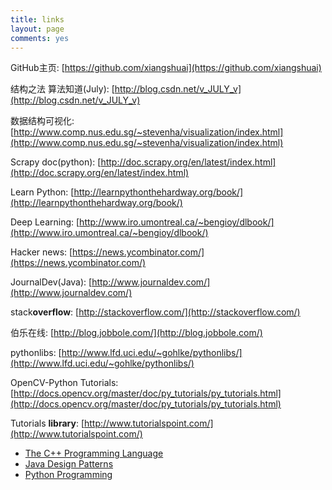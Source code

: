 ```yaml
---
title: links
layout: page
comments: yes
---
```


GitHub主页: [https://github.com/xiangshuai](https://github.com/xiangshuai)

结构之法 算法知道(July): [http://blog.csdn.net/v_JULY_v](http://blog.csdn.net/v_JULY_v)

数据结构可视化: [http://www.comp.nus.edu.sg/~stevenha/visualization/index.html](http://www.comp.nus.edu.sg/~stevenha/visualization/index.html)

Scrapy doc(python): [http://doc.scrapy.org/en/latest/index.html](http://doc.scrapy.org/en/latest/index.html)

Learn Python: [http://learnpythonthehardway.org/book/](http://learnpythonthehardway.org/book/)

Deep Learning: [http://www.iro.umontreal.ca/~bengioy/dlbook/](http://www.iro.umontreal.ca/~bengioy/dlbook/)

Hacker news: [https://news.ycombinator.com/](https://news.ycombinator.com/)

JournalDev(Java): [http://www.journaldev.com/](http://www.journaldev.com/)

stack**overflow**: [http://stackoverflow.com/](http://stackoverflow.com/)

伯乐在线: [http://blog.jobbole.com/](http://blog.jobbole.com/)

pythonlibs: [http://www.lfd.uci.edu/~gohlke/pythonlibs/](http://www.lfd.uci.edu/~gohlke/pythonlibs/)

OpenCV-Python Tutorials: [http://docs.opencv.org/master/doc/py_tutorials/py_tutorials.html](http://docs.opencv.org/master/doc/py_tutorials/py_tutorials.html)

Tutorials **library**: [http://www.tutorialspoint.com/](http://www.tutorialspoint.com/)
	
- [The C++ Programming Language](http://www.tutorialspoint.com/cplusplus/index.htm)
- [Java Design Patterns](http://www.tutorialspoint.com/design_pattern/index.htm)
- [Python Programming](http://www.tutorialspoint.com/python/index.htm)